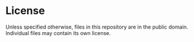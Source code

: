 License
=======
Unless specified otherwise, files in this repository are in the public domain.  Individual files may contain its own license.